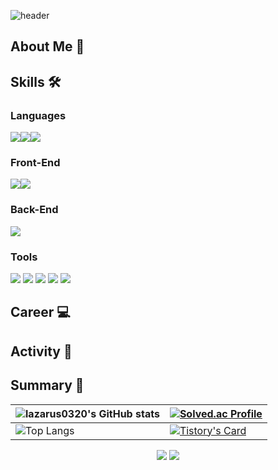 ![header](https://capsule-render.vercel.app/api?type=waving&color=timeGradient&text=Welcome%20to%20lazarus0320's%20GitHub%20👋&animation=twinkling&fontSize=35&fontAlignY=40&fontAlign=70&height=250)

## About Me 👋


## Skills 🛠

### Languages
<img src="https://img.shields.io/badge/Java-007396?style=flat&logo=Java&logoColor=white"/><img src="https://img.shields.io/badge/Python-3776AB?style=flat&logo=Python&logoColor=white"/><img src="https://img.shields.io/badge/JavaScript-F7DF1E?style=flat&logo=JavaScript&logoColor=white"/>

### Front-End
<img src="https://img.shields.io/badge/React-61DAFB?style=flat&logo=React&logoColor=white"/><img src="https://img.shields.io/badge/Flutter-02569B?style=flat&logo=Flutter&logoColor=white"/>

### Back-End
<img src="https://img.shields.io/badge/SpringBoot-6DB33F?style=flat&logo=SpringBoot&logoColor=white"/>

### Tools
<img src="https://img.shields.io/badge/Git-F05032?style=flat-square&logo=Git&logoColor=white"/> <img src="https://img.shields.io/badge/Github-181717?style=flat-square&logo=Github&logoColor=white"/> <img src="https://img.shields.io/badge/Slack-4A154B?style=flat-square&logo=Slack&logoColor=white"/> <img src="https://img.shields.io/badge/Notion-000000?style=flat-square&logo=Notion&logoColor=white"/> <img src="https://img.shields.io/badge/Figma-F24E1E?style=flat-square&logo=Figma&logoColor=white"/>

## Career 💻

## Activity 🌱

## Summary 🔭

| ![lazarus0320's GitHub stats](https://github-readme-stats.vercel.app/api?username=lazarus0320&show_icons=true&theme=highcontrast) | [![Solved.ac Profile](http://mazassumnida.wtf/api/v2/generate_badge?boj=lazarus0320)](https://solved.ac/lazarus0320/) |
| ------------------------------------------------------------------------------------------------------------------------- | --------------------------------------------------------------------------------------------------------------- |
| ![Top Langs](https://github-readme-stats.vercel.app/api/top-langs/?username=lazarus0320&layout=compact) | [![Tistory's Card](https://github-readme-tistory-card.vercel.app/api?name=afterdawncoding&theme=default)](https://github.com/loosie/github-readme-tistory-card) |

<div align=center>
<img src="https://hits.seeyoufarm.com/api/count/incr/badge.svg?url=https%3A%2F%2Fgithub.com%2Flazarus0320&count_bg=%2379C83D&title_bg=%23000000&icon=&icon_color=%23000000&title=hits&edge_flat=false"/></a> <a href="https://afterdawncoding.tistory.com"><img src="https://img.shields.io/badge/Tistory-000000?style=flat&logo=Tistory&logoColor=white"/></a>
</div>
